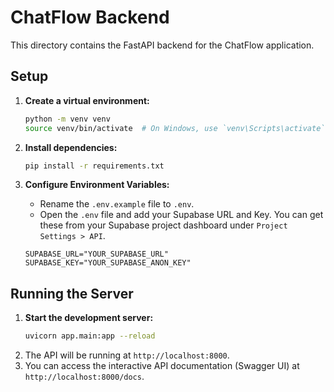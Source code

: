 # ChatFlow Backend

This directory contains the FastAPI backend for the ChatFlow application.

## Setup

1.  **Create a virtual environment:**
    ```bash
    python -m venv venv
    source venv/bin/activate  # On Windows, use `venv\Scripts\activate`
    ```

2.  **Install dependencies:**
    ```bash
    pip install -r requirements.txt
    ```

3.  **Configure Environment Variables:**
    *   Rename the `.env.example` file to `.env`.
    *   Open the `.env` file and add your Supabase URL and Key. You can get these from your Supabase project dashboard under `Project Settings > API`.

    ```env
    SUPABASE_URL="YOUR_SUPABASE_URL"
    SUPABASE_KEY="YOUR_SUPABASE_ANON_KEY"
    ```

## Running the Server

1.  **Start the development server:**
    ```bash
    uvicorn app.main:app --reload
    ```
2.  The API will be running at `http://localhost:8000`.
3.  You can access the interactive API documentation (Swagger UI) at `http://localhost:8000/docs`.